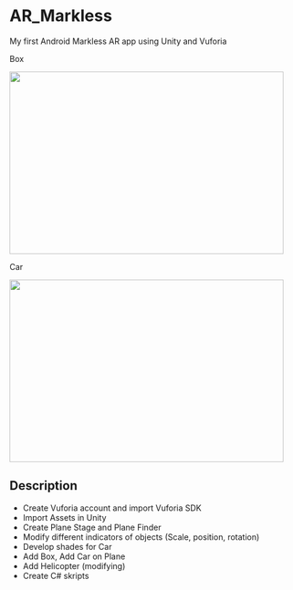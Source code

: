 # AR_Markless

My first Android Markless AR app using Unity and Vuforia <br>

Box 

<img src="https://github.com/Alexart1995/ARBUTTON/blob/main/ARBut3.gif" width="480" height="320">

Car

<img src="https://github.com/Alexart1995/ARBUTTON/blob/main/ARBut3.gif" width="480" height="320">

## Description
- Create Vuforia account and import Vuforia SDK
- Import Assets in Unity
- Create Plane Stage and Plane Finder 
- Modify different indicators of objects (Scale, position, rotation)
- Develop shades for Car
- Add Box, Add Car on Plane
- Add Helicopter (modifying)
- Create C# skripts
